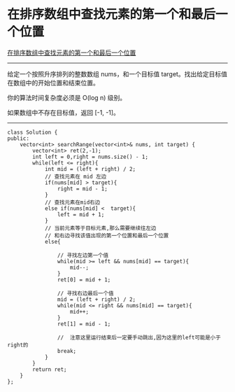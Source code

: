 # 在排序数组中查找元素的第一个和最后一个位置
[在排序数组中查找元素的第一个和最后一个位置](https://leetcode-cn.com/explore/interview/card/top-interview-questions-medium/50/sorting-and-searching/100/)

---
给定一个按照升序排列的整数数组 nums，和一个目标值 target。找出给定目标值在数组中的开始位置和结束位置。

你的算法时间复杂度必须是 O(log n) 级别。

如果数组中不存在目标值，返回 [-1, -1]。

---


```
class Solution {
public:
    vector<int> searchRange(vector<int>& nums, int target) {
    	vector<int> ret(2,-1);
    	int left = 0,right = nums.size() - 1;
    	while(left <= right){
    		int mid = (left + right) / 2;
    		// 查找元素在 mid 左边
    		if(nums[mid] > target){
    			right = mid - 1;
    		}
    		// 查找元素在mid右边
    		else if(nums[mid] <  target){
    			left = mid + 1;
    		}
    		// 当前元素等于目标元素,那么需要继续往左边
    		// 和右边寻找该值出现的第一个位置和最后一个位置
    		else{

    			// 寻找左边第一个值
    			while(mid >= left && nums[mid] == target){
    				mid--;
    			}
    			ret[0] = mid + 1;

    			// 寻找右边最后一个值
    			mid = (left + right) / 2;
    			while(mid <= right && nums[mid] == target){
    				mid++;
    			}
    			ret[1] = mid - 1;

    			//  注意这里运行结束后一定要手动跳出,因为这里的left可能是小于right的
    			break;
    		}
    	}
    	return ret;
    }
};
```